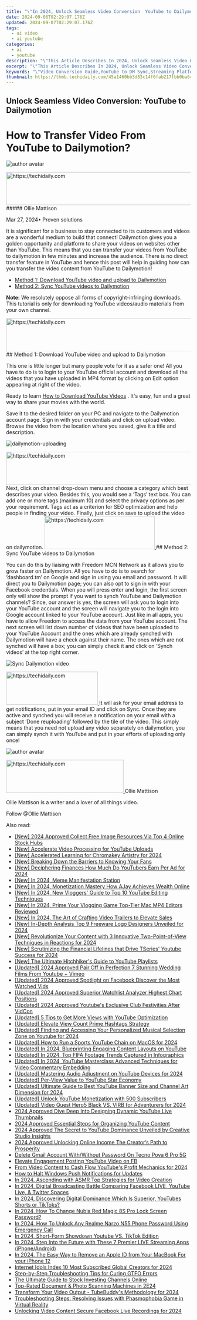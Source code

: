 ```yaml
---
title: "\"In 2024, Unlock Seamless Video Conversion  YouTube to Dailymotion\""
date: 2024-09-06T02:29:07.176Z
updated: 2024-09-07T02:29:07.176Z
tags:
  - ai video
  - ai youtube
categories:
  - ai
  - youtube
description: "\"This Article Describes In 2024, Unlock Seamless Video Conversion: YouTube to Dailymotion\""
excerpt: "\"This Article Describes In 2024, Unlock Seamless Video Conversion: YouTube to Dailymotion\""
keywords: "\"Video Conversion Guide,YouTube to DM Sync,Streaming Platform Switch,Direct Upload DM,Easy Video Migration,Cross-Platform Streaming,DM From YouTube Link\""
thumbnail: https://thmb.techidaily.com/45a1460bb3d83c14f6fab217fbb0ba6456c10cd4af0bd545fe595145134aa150.jpg
---
```


## Unlock Seamless Video Conversion: YouTube to Dailymotion

# How to Transfer Video From YouTube to Dailymotion?

![author avatar](https://images.wondershare.com/filmora/article-images/ollie-mattison.jpg)

<!-- affiliate ads begin -->
<a href="https://aidotcom.pxf.io/c/5597632/2134500/19576" target="_top" id="2134500">
  <img src="//a.impactradius-go.com/display-ad/19576-2134500" border="0" alt="https://techidaily.com" width="600" height="90"/>
</a>
<img height="0" width="0" src="https://aidotcom.pxf.io/i/5597632/2134500/19576" style="position:absolute;visibility:hidden;" border="0" />
<!-- affiliate ads end -->
##### Ollie Mattison

 Mar 27, 2024• Proven solutions

It is significant for a business to stay connected to its customers and videos are a wonderful medium to build that connect! Dailymotion gives you a golden opportunity and platform to share your videos on websites other than YouTube. This means that you can transfer your videos from YouTube to dailymotion in few minutes and increase the audience. There is no direct transfer feature in YouTube and hence this post will help in guiding how can you transfer the video content from YouTube to Dailymotion!

* [Method 1: Download YouTube video and upload to Dailymotion](#part1)
* [Method 2: Sync YouTube videos to Dailymotion](#part2)

**Note:** We resolutely oppose all forms of copyright-infringing downloads. This tutorial is only for downloading YouTube videos/audio materials from your own channel.

<!-- affiliate ads begin -->
<a href="https://unicoeye.pxf.io/c/5597632/2121335/18498" target="_top" id="2121335">
  <img src="//a.impactradius-go.com/display-ad/18498-2121335" border="0" alt="https://techidaily.com" width="728" height="90"/>
</a>
<img height="0" width="0" src="https://unicoeye.pxf.io/i/5597632/2121335/18498" style="position:absolute;visibility:hidden;" border="0" />
<!-- affiliate ads end -->
## Method 1: Download YouTube video and upload to Dailymotion

This one is little longer but many people vote for it as a safer one! All you have to do is to login to your YouTube official account and download all the videos that you have uploaded in MP4 format by clicking on Edit option appearing at right of the video.

Ready to learn [How to Download YouTube Videos](https://tools.techidaily.com/wondershare/filmora/download/) . It's easy, fun and a great way to share your movies with the world.

Save it to the desired folder on your PC and navigate to the Dailymotion account page. Sign in with your credentials and click on upload video. Browse the video from the location where you saved, give it a title and description.

![dailymotion-uploading](https://images.wondershare.com/filmora/article-images/dailymotion-uploading.jpg)

<!-- affiliate ads begin -->
<a href="https://appsumo.8odi.net/c/5597632/2118311/7443" target="_top" id="2118311">
  <img src="//a.impactradius-go.com/display-ad/7443-2118311" border="0" alt="https://techidaily.com" width="728" height="90"/>
</a>
<img height="0" width="0" src="https://appsumo.8odi.net/i/5597632/2118311/7443" style="position:absolute;visibility:hidden;" border="0" />
<!-- affiliate ads end -->
Next, click on channel drop-down menu and choose a category which best describes your video. Besides this, you would see a ‘Tags’ text box. You can add one or more tags (maximum 10) and select the privacy options as per your requirement. Tags act as a criterion for SEO optimization and help people in finding your video. Finally, just click on save to upload the video on dailymotion.

<!-- affiliate ads begin -->
<a href="https://aligracehair.sjv.io/c/5597632/2135413/19272" target="_top" id="2135413">
  <img src="//a.impactradius-go.com/display-ad/19272-2135413" border="0" alt="https://techidaily.com" width="300" height="90"/>
</a>
<img height="0" width="0" src="https://aligracehair.sjv.io/i/5597632/2135413/19272" style="position:absolute;visibility:hidden;" border="0" />
<!-- affiliate ads end -->
## Method 2: Sync YouTube videos to Dailymotion

You can do this by liaising with Freedom MCN Network as it allows you to grow faster on Dailymotion. All you have to do is to search for ‘dashboard.tm’ on Google and sign in using you email and password. It will direct you to Dailymotion page; you can also opt to sign in with your Facebook credentials. When you will press enter and login, the first screen only will show the prompt if you want to synch YouTube and Dailymotion channels? Since, our answer is yes, the screen will ask you to login into your YouTube account and the screen will navigate you to the login into Google account linked to your YouTube account. Just like in all apps, you have to allow Freedom to access the data from your YouTube account. The next screen will list down number of videos that have been uploaded to your YouTube Account and the ones which are already synched with Dailymotion will have a check against their name. The ones which are not synched will have a box; you can simply check it and click on ‘Synch videos’ at the top right corner.

![Sync Dailymotion video](https://images.wondershare.com/filmora/article-images/sync-dailymotion-video.jpg)

<!-- affiliate ads begin -->
<a href="https://aligracehair.sjv.io/c/5597632/2115914/19272" target="_top" id="2115914">
  <img src="//a.impactradius-go.com/display-ad/19272-2115914" border="0" alt="https://techidaily.com" width="250" height="90"/>
</a>
<img height="0" width="0" src="https://aligracehair.sjv.io/i/5597632/2115914/19272" style="position:absolute;visibility:hidden;" border="0" />
<!-- affiliate ads end -->
It will ask for your email address to get notifications, put in your email ID and click on Sync. Once they are active and synched you will receive a notification on your email with a subject ‘Done reuploading’ followed by the tile of the video. This simply means that you need not upload any video separately on dailymotion, you can simply synch it with YouTube and put in your efforts of uploading only once!

![author avatar](https://images.wondershare.com/filmora/article-images/ollie-mattison.jpg)

<!-- affiliate ads begin -->
<a href="https://bluettius.sjv.io/c/5597632/2139109/17108" target="_top" id="2139109">
  <img src="//a.impactradius-go.com/display-ad/17108-2139109" border="0" alt="https://techidaily.com" width="320" height="90"/>
</a>
<img height="0" width="0" src="https://bluettius.sjv.io/i/5597632/2139109/17108" style="position:absolute;visibility:hidden;" border="0" />
<!-- affiliate ads end -->
Ollie Mattison

Ollie Mattison is a writer and a lover of all things video.

Follow @Ollie Mattison


<ins class="adsbygoogle"
     style="display:block"
     data-ad-format="autorelaxed"
     data-ad-client="ca-pub-7571918770474297"
     data-ad-slot="1223367746"></ins>



<ins class="adsbygoogle"
     style="display:block"
     data-ad-client="ca-pub-7571918770474297"
     data-ad-slot="8358498916"
     data-ad-format="auto"
     data-full-width-responsive="true"></ins>





<span class="atpl-alsoreadstyle">Also read:</span>
<div><ul>
<li><a href="https://youtube-zero.techidaily.com/024-approved-collect-free-image-resources-via-top-4-online-stock-hubs/"><u>[New] 2024 Approved Collect Free Image Resources Via Top 4 Online Stock Hubs</u></a></li>
<li><a href="https://youtube-web.techidaily.com/ccelerate-video-processing-for-youtube-uploads/"><u>[New] Accelerate Video Processing for YouTube Uploads</u></a></li>
<li><a href="https://facebook-video-footage.techidaily.com/new-accelerated-learning-for-chromakey-artistry-for-2024/"><u>[New] Accelerated Learning for Chromakey Artistry for 2024</u></a></li>
<li><a href="https://youtube-video-recordings.techidaily.com/new-breaking-down-the-barriers-to-knowing-your-fans/"><u>[New] Breaking Down the Barriers to Knowing Your Fans</u></a></li>
<li><a href="https://youtube-web.techidaily.com/eciphering-finances-how-much-do-youtubers-earn-per-ad-for-2024/"><u>[New] Deciphering Finances How Much Do YouTubers Earn Per Ad for 2024</u></a></li>
<li><a href="https://article-posts.techidaily.com/new-in-2024-meme-manifestation-station/"><u>[New] In 2024, Meme Manifestation Station</u></a></li>
<li><a href="https://youtube-web.techidaily.com/n-2024-monetization-mastery-how-ajay-achieves-wealth-online/"><u>[New] In 2024, Monetization Mastery How AJay Achieves Wealth Online</u></a></li>
<li><a href="https://youtube-web.techidaily.com/n-2024-new-vloggers-guide-to-top-10-youtube-editing-techniques/"><u>[New] In 2024, New Vloggers' Guide to Top 10 YouTube Editing Techniques</u></a></li>
<li><a href="https://youtube-web.techidaily.com/n-2024-prime-your-vlogging-game-top-tier-mac-mp4-editors-reviewed/"><u>[New] In 2024, Prime Your Vlogging Game Top-Tier Mac MP4 Editors Reviewed</u></a></li>
<li><a href="https://youtube-web.techidaily.com/n-2024-the-art-of-crafting-video-trailers-to-elevate-sales/"><u>[New] In 2024, The Art of Crafting Video Trailers to Elevate Sales</u></a></li>
<li><a href="https://youtube-web.techidaily.com/n-depth-analysis-top-9-freeware-logo-designers-unveiled-for-2024/"><u>[New] In-Depth Analysis Top 9 Freeware Logo Designers Unveiled for 2024</u></a></li>
<li><a href="https://youtube-web.techidaily.com/evolutionize-your-content-with-3-innovative-two-point-of-view-techniques-in-reactions-for-2024/"><u>[New] Revolutionize Your Content with 3 Innovative Two-Point-of-View Techniques in Reactions for 2024</u></a></li>
<li><a href="https://youtube-web.techidaily.com/crutinizing-the-financial-lifelines-that-drive-tseries-youtube-success-for-2024/"><u>[New] Scrutinizing the Financial Lifelines that Drive TSeries' Youtube Success for 2024</u></a></li>
<li><a href="https://youtube-web.techidaily.com/he-ultimate-hitchhikers-guide-to-youtube-playlists/"><u>[New] The Ultimate Hitchhiker's Guide to YouTube Playlists</u></a></li>
<li><a href="https://youtube-web.techidaily.com/ed-2024-approved-pair-off-in-perfection-7-stunning-wedding-films-from-youtube-plus-vimeo/"><u>[Updated] 2024 Approved Pair Off in Perfection 7 Stunning Wedding Films From Youtube + Vimeo</u></a></li>
<li><a href="https://facebook-videos.techidaily.com/updated-2024-approved-spotlight-on-facebook-discover-the-most-watched-vids/"><u>[Updated] 2024 Approved Spotlight on Facebook Discover the Most Watched Vids</u></a></li>
<li><a href="https://youtube-web.techidaily.com/ed-2024-approved-superior-watchlist-analyzer-highest-chart-positions/"><u>[Updated] 2024 Approved Superior Watchlist Analyzer Highest Chart Positions</u></a></li>
<li><a href="https://youtube-web.techidaily.com/ed-2024-approved-youtubes-exclusive-club-festivities-after-vidcon/"><u>[Updated] 2024 Approved Youtube's Exclusive Club Festivities After VidCon</u></a></li>
<li><a href="https://youtube-data.techidaily.com/ed-5-tips-to-get-more-views-with-youtube-optimization/"><u>[Updated] 5 Tips to Get More Views with YouTube Optimization</u></a></li>
<li><a href="https://youtube-web.techidaily.com/ed-elevate-view-count-prime-hashtags-strategy/"><u>[Updated] Elevate View Count Prime Hashtags Strategy</u></a></li>
<li><a href="https://youtube-web.techidaily.com/ed-finding-and-accessing-your-personalized-musical-selection-zone-on-youtube-for-2024/"><u>[Updated] Finding and Accessing Your Personalized Musical Selection Zone on Youtube for 2024</u></a></li>
<li><a href="https://eaxpv-info.techidaily.com/updated-how-to-run-a-sports-youtube-chain-on-macos-for-2024/"><u>[Updated] How to Run a Sports YouTube Chain on MacOS for 2024</u></a></li>
<li><a href="https://youtube-web.techidaily.com/ed-in-2024-blueprinting-engaging-content-layouts-on-youtube/"><u>[Updated] In 2024, Blueprinting Engaging Content Layouts on YouTube</u></a></li>
<li><a href="https://youtube-web.techidaily.com/ed-in-2024-top-fifa-footage-trends-captured-in-infographics/"><u>[Updated] In 2024, Top FIFA Footage Trends Captured in Infographics</u></a></li>
<li><a href="https://youtube-web.techidaily.com/ed-in-2024-youtube-masterclass-advanced-techniques-for-video-commentary-embedding/"><u>[Updated] In 2024, YouTube Masterclass Advanced Techniques for Video Commentary Embedding</u></a></li>
<li><a href="https://youtube-web.techidaily.com/ed-mastering-audio-adjustment-on-youtube-devices-for-2024/"><u>[Updated] Mastering Audio Adjustment on YouTube Devices for 2024</u></a></li>
<li><a href="https://youtube-web.techidaily.com/ed-per-view-value-to-youtube-star-economy/"><u>[Updated] Per-View Value to YouTube Star Economy</u></a></li>
<li><a href="https://youtube-web.techidaily.com/ed-ultimate-guide-to-best-youtube-banner-size-and-channel-art-dimension-for-2024/"><u>[Updated] Ultimate Guide to Best YouTube Banner Size and Channel Art Dimension for 2024</u></a></li>
<li><a href="https://youtube-web.techidaily.com/ed-unlock-youtube-monetization-with-500-subscribers/"><u>[Updated] Unlock YouTube Monetization with 500 Subscribers</u></a></li>
<li><a href="https://fox-cloud.techidaily.com/updated-video-quest-hero5-black-vs-virb-for-adventurers-for-2024/"><u>[Updated] Video Quest Hero5 Black VS. VIRB for Adventurers for 2024</u></a></li>
<li><a href="https://youtube-videos.techidaily.com/2024-approved-dive-deep-into-designing-dynamic-youtube-live-thumbnails/"><u>2024 Approved Dive Deep Into Designing Dynamic YouTube Live Thumbnails</u></a></li>
<li><a href="https://youtube-web.techidaily.com/approved-essential-steps-for-organizing-youtube-content/"><u>2024 Approved Essential Steps for Organizing YouTube Content</u></a></li>
<li><a href="https://youtube-web.techidaily.com/approved-the-secret-to-youtube-dominance-unveiled-by-creative-studio-insights/"><u>2024 Approved The Secret to YouTube Dominance Unveiled by Creative Studio Insights</u></a></li>
<li><a href="https://youtube-web.techidaily.com/approved-unlocking-online-income-the-creators-path-to-prosperity/"><u>2024 Approved Unlocking Online Income The Creator’s Path to Prosperity</u></a></li>
<li><a href="https://unlock-android.techidaily.com/delete-gmail-account-withwithout-password-on-tecno-pova-6-pro-5g-by-drfone-android/"><u>Delete Gmail Account With/Without Password On Tecno Pova 6 Pro 5G</u></a></li>
<li><a href="https://youtube-web.techidaily.com/te-engagement-posting-youtube-video-on-fb/"><u>Elevate Engagement Posting YouTube Video on FB</u></a></li>
<li><a href="https://youtube-web.techidaily.com/video-content-to-cash-flow-youtubes-profit-mechanics-for-2024/"><u>From Video Content to Cash Flow YouTube's Profit Mechanics for 2024</u></a></li>
<li><a href="https://windows11.techidaily.com/how-to-halt-windows-push-notifications-for-updates/"><u>How to Halt Windows Push Notifications for Updates</u></a></li>
<li><a href="https://youtube-web.techidaily.com/24-ascending-with-asmr-top-strategies-for-video-creation/"><u>In 2024, Ascending with ASMR Top Strategies for Video Creation</u></a></li>
<li><a href="https://youtube-web.techidaily.com/24-digital-broadcasting-battle-comparing-facebook-live-youtube-live-and-twitter-spaces/"><u>In 2024, Digital Broadcasting Battle Comparing Facebook LIVE, YouTube Live, & Twitter Spaces</u></a></li>
<li><a href="https://youtube-web.techidaily.com/24-discovering-digital-dominance-which-is-superior-youtubes-shorts-or-tiktoks/"><u>In 2024, Discovering Digital Dominance Which Is Superior, YouTubes Shorts or TikToks?</u></a></li>
<li><a href="https://easy-unlock-android.techidaily.com/in-2024-how-to-change-nubia-red-magic-8s-pro-lock-screen-password-by-drfone-android/"><u>In 2024, How To Change Nubia Red Magic 8S Pro Lock Screen Password?</u></a></li>
<li><a href="https://easy-unlock-android.techidaily.com/in-2024-how-to-unlock-any-realme-narzo-n55-phone-password-using-emergency-call-by-drfone-android/"><u>In 2024, How To Unlock Any Realme Narzo N55 Phone Password Using Emergency Call</u></a></li>
<li><a href="https://youtube-web.techidaily.com/24-short-form-showdown-youtube-vs-tiktok-edition/"><u>In 2024, Short-Form Showdown Youtube VS. TikTok Edition</u></a></li>
<li><a href="https://youtube-web.techidaily.com/24-step-into-the-future-with-these-7-premier-live-streaming-apps-iphoneandroid/"><u>In 2024, Step Into the Future with These 7 Premier LIVE Streaming Apps (iPhone/Android)</u></a></li>
<li><a href="https://apple-account.techidaily.com/in-2024-the-easy-way-to-remove-an-apple-id-from-your-macbook-for-your-iphone-12-by-drfone-ios/"><u>In 2024, The Easy Way to Remove an Apple ID from Your MacBook For your iPhone 12</u></a></li>
<li><a href="https://youtube-web.techidaily.com/net-idols-index-10-most-subscribed-global-creators-for-2024/"><u>Internet Idols Index 10 Most Subscribed Global Creators for 2024</u></a></li>
<li><a href="https://program-issues.techidaily.com/step-by-step-troubleshooting-tips-for-curing-gtfo-errors/"><u>Step-by-Step Troubleshooting Tips for Curing GTFO Errors</u></a></li>
<li><a href="https://youtube-video-recordings.techidaily.com/the-ultimate-guide-to-stock-investing-channels-online/"><u>The Ultimate Guide to Stock Investing Channels Online</u></a></li>
<li><a href="https://buynow-info.techidaily.com/top-rated-document-and-photo-scanning-machines-in-2e24/"><u>Top-Rated Document & Photo Scanning Machines in 2E24</u></a></li>
<li><a href="https://youtube-web.techidaily.com/form-your-video-output-tubebuddys-methodology-for-2024/"><u>Transform Your Video Output - TubeBuddy's Methodology for 2024</u></a></li>
<li><a href="https://win-blog.techidaily.com/troubleshooting-steps-resolving-issues-with-phasmophobia-game-in-virtual-reality/"><u>Troubleshooting Steps: Resolving Issues with Phasmophobia Game in Virtual Reality</u></a></li>
<li><a href="https://facebook-video-content.techidaily.com/unlocking-video-content-secure-facebook-live-recordings-for-2024/"><u>Unlocking Video Content Secure Facebook Live Recordings for 2024</u></a></li>
</ul></div>
